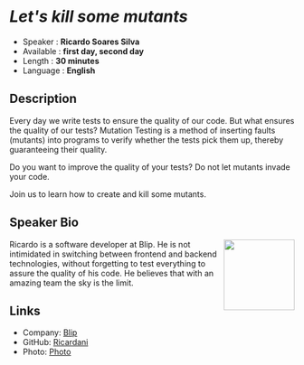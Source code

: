 _Let's kill some mutants_
=================================================

* Speaker   : **Ricardo Soares Silva**
* Available : **first day, second day**
* Length    : **30 minutes**
* Language  : **English**

Description
-----------

Every day we write tests to ensure the quality of our code. But what ensures the quality of our tests?
Mutation Testing is a method of inserting faults (mutants) into programs to verify whether the tests pick them up, thereby guaranteeing their quality.

Do you want to improve the quality of your tests?
Do not let mutants invade your code.

Join us to learn how to create and kill some mutants.

Speaker Bio
-----------
<img align="right" width="125" height="125" src="https://raw.githubusercontent.com/PixelsCamp/talks/master/img/ricardo_soares.jpg">

Ricardo is a software developer at Blip. He is not intimidated in switching between frontend and backend technologies, without forgetting to test everything to assure the quality of his code. He believes that with an amazing team the sky is the limit.

Links
-----

* Company: [Blip](https://blip.pt/)
* GitHub: [Ricardani](https://github.com/ricardani)
* Photo: [Photo](https://raw.githubusercontent.com/PixelsCamp/talks/master/img/ricardo_soares.jpg)
